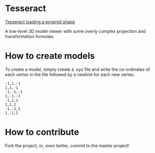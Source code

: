 # Tesseract
[Tesseract loading a pyramid shape](http://i.imgur.com/T0SliZZ.png)

A low-level 3D model viewer with some overly complex projection and transformation formulas.

# How to create models

To create a model, simply create a .xyz file and write the co-ordinates of each vertex in the file followed by a newline for each new vertex.

```
-1,1,-1
1,1,-1
-1,-1,-1
1,-1,-1
-1,1,1
1,1,1
-1,-1,1
1,-1,1
```

# How to contribute
Fork the project, or, even better, commit to the master project!